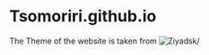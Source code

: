 # Tsomoriri.github.io

The Theme of the website is taken from ![Ziyadsk/](https://github.com/Ziyadsk/portfolio-V2)